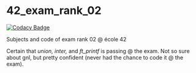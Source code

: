 # 42_exam_rank_02

[![Codacy Badge](https://api.codacy.com/project/badge/Grade/83ed612e38064845978ddbbedc4cb3c7)](https://app.codacy.com/manual/juanlamarao/42_exam_rank_02?utm_source=github.com&utm_medium=referral&utm_content=juanlamarao/42_exam_rank_02&utm_campaign=Badge_Grade_Dashboard)

Subjects and code of exam rank 02 @ école 42

Certain that _union, inter,_ and _ft_printf_ is passing @ the exam. Not so sure about gnl, but pretty confident (never had the chance to code it @ the exam).
